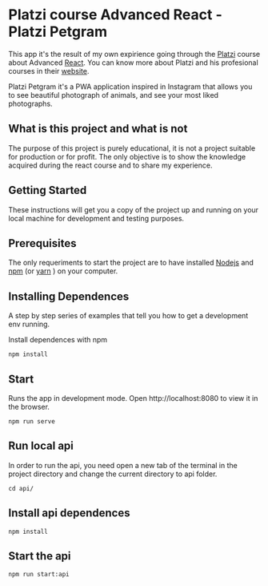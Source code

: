 # Platzi course Advanced React - Platzi Petgram

This app it's the result of my own expirience going through the [Platzi](https://platzi.com/) course about Advanced [React](https://reactjs.org/). You can know more about Platzi and his profesional courses in their [website](https://platzi.com/).

Platzi Petgram it's a PWA application inspired in Instagram that allows you to see beautiful photograph of animals, and see your most liked photographs.

## What is this project and what is not

The purpose of this project is purely educational, it is not a project suitable for production or for profit. The only objective is to show the knowledge acquired during the react course and to share my experience.

## Getting Started

These instructions will get you a copy of the project up and running on your local machine for development and testing purposes.

## Prerequisites

The only requeriments to start the project are to have installed [Nodejs](https://nodejs.org) and [npm](https://www.npmjs.com/get-npm) (or [yarn](https://yarnpkg.com/) ) on your computer.

## Installing Dependences

A step by step series of examples that tell you how to get a development env running.

Install dependences with npm

```
npm install
```


## Start

Runs the app in development mode.
Open http://localhost:8080 to view it in the browser.

```
npm run serve
```

## Run local api

In order to run the api, you need open a new tab of the terminal in the project directory and change the current directory to api folder.

```
cd api/
```

## Install api dependences

```
npm install
```

## Start the api

```
npm run start:api
```


